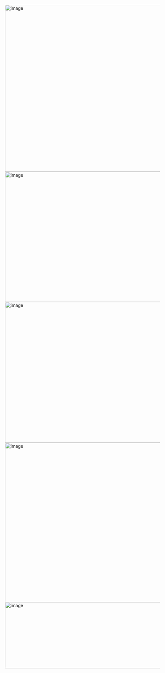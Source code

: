 <img width="1328" height="542" alt="image" src="https://github.com/user-attachments/assets/ce416652-fea2-4492-a615-d1dfc46ee0cd" />
<img width="1340" height="423" alt="image" src="https://github.com/user-attachments/assets/fdb58d8d-e940-473b-914b-c1a012e92a64" />
<img width="1341" height="457" alt="image" src="https://github.com/user-attachments/assets/cef65a07-4643-40c0-8a25-45d2500326fd" />
<img width="1337" height="518" alt="image" src="https://github.com/user-attachments/assets/bcdb64c3-86f7-412c-8797-0e289a880ef9" />
<img width="1346" height="215" alt="image" src="https://github.com/user-attachments/assets/604fc826-1ce8-4b9e-a020-e7e7d4646c5a" />
